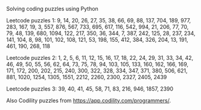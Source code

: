 Solving coding puzzles using Python 


Leetcode puzzles 1: 9, 14, 20, 26, 27, 35, 38, 66, 69, 88, 137, 704, 189, 977, 283, 167, 19, 3, 557, 876, 567, 733, 695, 617, 116, 542, 994, 21, 206, 77, 70, 79, 48, 139, 680, 1094, 122, 217, 350, 36, 344, 7, 387, 242, 125, 28, 237, 234, 141, 104, 8, 98, 101, 102, 108, 121, 53, 198, 155, 412, 384, 326, 204, 13, 191, 461, 190, 268, 118

Leetcode puzzles 2: 1, 2, 5, 6, 11, 12, 15, 16, 17, 18, 22, 24, 29, 31, 33, 34, 42, 46, 49, 50, 55, 56, 62, 64, 73, 75, 78, 94, 103, 105, 133, 160, 162, 166, 169, 171, 172, 200, 202, 215, 240, 300, 322, 328, 334, 347, 371, 380, 506, 621, 881, 1020, 1254, 1305, 1551, 2212, 2260, 2300, 2327, 2405, 2439

Leetcode puzzles 3: 39, 40, 41, 45, 58, 71, 83, 216, 946, 1857, 2390

Also Codility puzzles from https://app.codility.com/programmers/.
